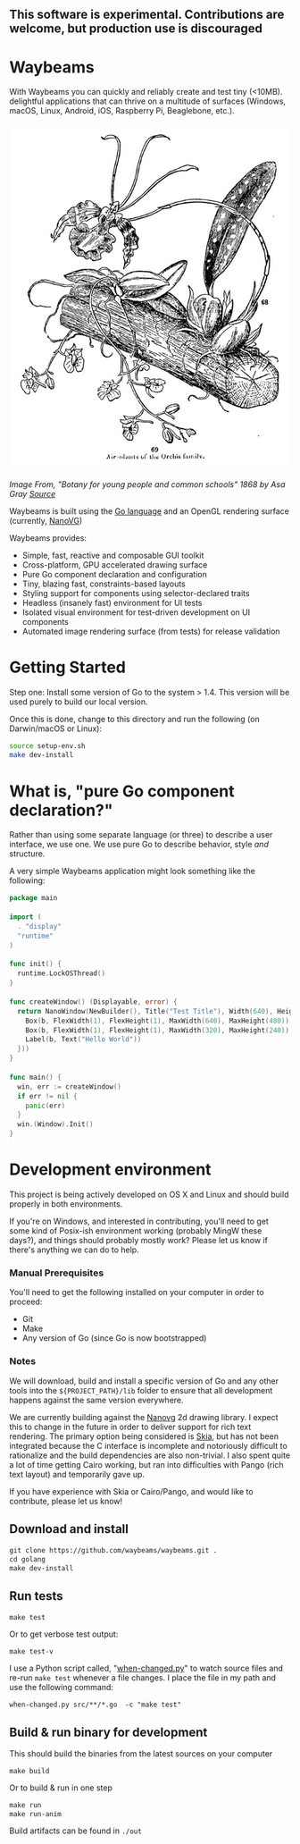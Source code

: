 
## This software is experimental. Contributions are welcome, but production use is discouraged

# Waybeams

With Waybeams you can quickly and reliably create and test tiny (<10MB). delightful applications that can thrive on a multitude of surfaces (Windows, macOS, Linux, Android, iOS, Raspberry Pi, Beaglebone, etc.).

![Epiphyte plant illustration from 1868](media/epiphyte.jpg)

*Image From, "Botany for young people and common schools" 1868 by Asa Gray [Source](https://commons.wikimedia.org/wiki/File:Botany_for_young_people_and_common_schools_(1868)_(20219036949).jpg)*

Waybeams is built using the [Go language](https://golang.org/) and an OpenGL rendering surface (currently, [NanoVG](https://github.com/memononen/nanovg))

Waybeams provides:
* Simple, fast, reactive and composable GUI toolkit
* Cross-platform, GPU accelerated drawing surface
* Pure Go component declaration and configuration
* Tiny, blazing fast, constraints-based layouts
* Styling support for components using selector-declared traits
* Headless (insanely fast) environment for UI tests
* Isolated visual environment for test-driven development on UI components
* Automated image rendering surface (from tests) for release validation

# Getting Started

Step one: Install some version of Go to the system > 1.4. This version will be used purely to build our local version.

Once this is done, change to this directory and run the following (on Darwin/macOS or Linux):

```bash
source setup-env.sh
make dev-install
```

# What is, "pure Go component declaration?"
Rather than using some separate language (or three) to describe a user interface, we use one. We use pure Go to describe behavior, style _and_ structure.

A very simple Waybeams application might look something like the following:
```go
package main

import (
  . "display"
  "runtime"
)

func init() {
  runtime.LockOSThread()
}

func createWindow() (Displayable, error) {
  return NanoWindow(NewBuilder(), Title("Test Title"), Width(640), Height(480), FrameRate(24), Children(func(b Builder) {
    Box(b, FlexWidth(1), FlexHeight(1), MaxWidth(640), MaxHeight(480))
    Box(b, FlexWidth(1), FlexHeight(1), MaxWidth(320), MaxHeight(240))
    Label(b, Text("Hello World"))
  }))
}

func main() {
  win, err := createWindow()
  if err != nil {
    panic(err)
  }
  win.(Window).Init()
}
```

# Development environment
This project is being actively developed on OS X and Linux and should build properly in both environments.

If you're on Windows, and interested in contributing, you'll need to get some kind of Posix-ish environment working (probably MingW these days?), and things should probably mostly work? Please let us know if there's anything we can do to help.

### Manual Prerequisites
You'll need to get the following installed on your computer in order to proceed:
* Git
* Make
* Any version of Go (since Go is now bootstrapped)

### Notes
We will download, build and install a specific version of Go and any other tools into the `${PROJECT_PATH}/lib` folder to ensure that all development happens against the same version everywhere.

We are currently building against the [Nanovg](https://github.com/memononen/nanovg) 2d drawing library. I expect this to change in the future in order to deliver  support for rich text rendering. The primary option being considered is [Skia](https://skia.org/), but has not been integrated because the C interface is incomplete and notoriously difficult to rationalize and the build dependencies are also non-trivial. I also spent quite a lot of time getting Cairo working, but ran into difficulties with Pango (rich text layout) and temporarily gave up.

If you have experience with Skia or Cairo/Pango, and would like to contribute, please let us know!

## Download and install
```
git clone https://github.com/waybeams/waybeams.git .
cd golang
make dev-install
```

## Run tests
```
make test
```
Or to get verbose test output:
```
make test-v
```

I use a Python script called, "[when-changed.py](https://github.com/joh/when-changed)" to watch source files and re-run `make test` whenever a file changes. I place the file in my path and use the following command:
```
when-changed.py src/**/*.go  -c "make test"
```

## Build & run binary for development
This should build the binaries from the latest sources on your computer
```
make build
```
Or to build & run in one step
```
make run
make run-anim
```
Build artifacts can be found in `./out`
